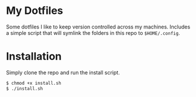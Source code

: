# My Dotfiles

Some dotfiles I like to keep version controlled across my machines. Includes a simple script that will symlink the folders in this repo to `$HOME/.config`.

# Installation

Simply clone the repo and run the install script.
```sh
$ chmod +x install.sh
$ ./install.sh
```
